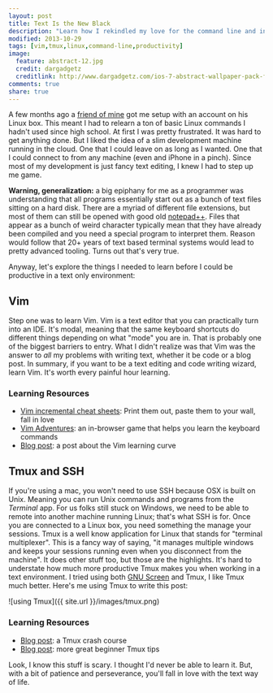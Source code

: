 ```yaml
---
layout: post
title: Text Is the New Black
description: "Learn how I rekindled my love for the command line and in turn discovered the power of a text based workflow. I'll be discussing my use of Vim, Tmux, and Linux."
modified: 2013-10-29
tags: [vim,tmux,linux,command-line,productivity]
image:
  feature: abstract-12.jpg
  credit: dargadgetz
  creditlink: http://www.dargadgetz.com/ios-7-abstract-wallpaper-pack-for-iphone-5-and-ipod-touch-retina/
comments: true
share: true
---
```


A few months ago a [friend of mine][3] got me setup with an account on his
Linux box. This meant I had to relearn a ton of basic Linux commands I hadn't
used since high school. At first I was pretty frustrated. It was hard to get
anything done. But I liked the idea of a slim development machine running in
the cloud. One that I could leave on as long as I wanted. One that I could
connect to from any machine (even and iPhone in a pinch). Since most of my
development is just fancy text editing, I knew I had to step up me game.

**Warning, generalization:** a big epiphany for me as a programmer was
understanding that all programs essentially start out as a bunch of text files
sitting on a hard disk. There are a myriad of different file extensions, but
most of them can still be opened with good old [notepad++][1]. Files that
appear as a bunch of weird character typically mean that they have already been
compiled and you need a special program to interpret them. Reason would follow
that 20+ years of text based terminal systems would lead to pretty advanced
tooling. Turns out that's very true.

Anyway, let's explore the things I needed to learn before I could be productive
in a text only environment:

## Vim

Step one was to learn Vim. Vim is a text editor that you can practically turn
into an IDE. It's modal, meaning that the same keyboard shortcuts do different
things depending on what "mode" you are in. That is probably one of the biggest
barriers to entry. What I didn't realize was that Vim was the answer to *all*
my problems with writing text, whether it be code or a blog post. In summary,
if you want to be a text editing and code writing wizard, learn Vim. It's worth
every painful hour learning.

### Learning Resources

- [Vim incremental cheat sheets][4]: Print them out, paste them to your wall, fall in love
- [Vim Adventures][2]: an in-browser game that helps you learn the keyboard
  commands
- [Blog post][tb-blog-vim]: a post about the Vim learning curve

## Tmux and SSH

If you're using a mac, you won't need to use SSH because OSX is built on Unix.
Meaning you can run Unix commands and programs from the *Terminal* app. For us
folks still stuck on Windows, we need to be able to remote into another machine
running Linux; that's what SSH is for. Once you are connected to a Linux box,
you need something the manage your sessions. Tmux is a well know application
for Linux that stands for "terminal multiplexer". This is a fancy way of
saying, "it manages multiple windows and keeps your sessions running even when
you disconnect from the machine". It does other stuff too, but those are the
highlights. It's hard to understate how much more productive Tmux makes you
when working in a text environment. I tried using both [GNU Screen](screen) and
Tmux, I like Tmux much better. Here's me using Tmux to write this post:

![using Tmux]({{ site.url }}/images/tmux.png)

### Learning Resources

- [Blog post][tb-blog-tmux]: a Tmux crash course
- [Blog post][tb-blog-tmux2]: more great beginner Tmux tips

Look, I know this stuff is scary. I thought I'd never be able to learn it. But,
with a bit of patience and perseverance, you'll fall in love with the text way
of life.


  [1]: http://notepad-plus-plus.org/
  [2]: http://vim-adventures.com/
  [3]: https://twitter.com/s5fs
  [4]: http://www.viemu.com/a_vi_vim_graphical_cheat_sheet_tutorial.html
  [screen]: https://www.gnu.org/software/screen/
  [tb-blog-tmux]: http://robots.thoughtbot.com/a-tmux-crash-course
  [tb-blog-vim]: http://robots.thoughtbot.com/the-vim-learning-curve-is-a-myth
  [tb-blog-tmux2]: http://robots.thoughtbot.com/love-hate-tmux


